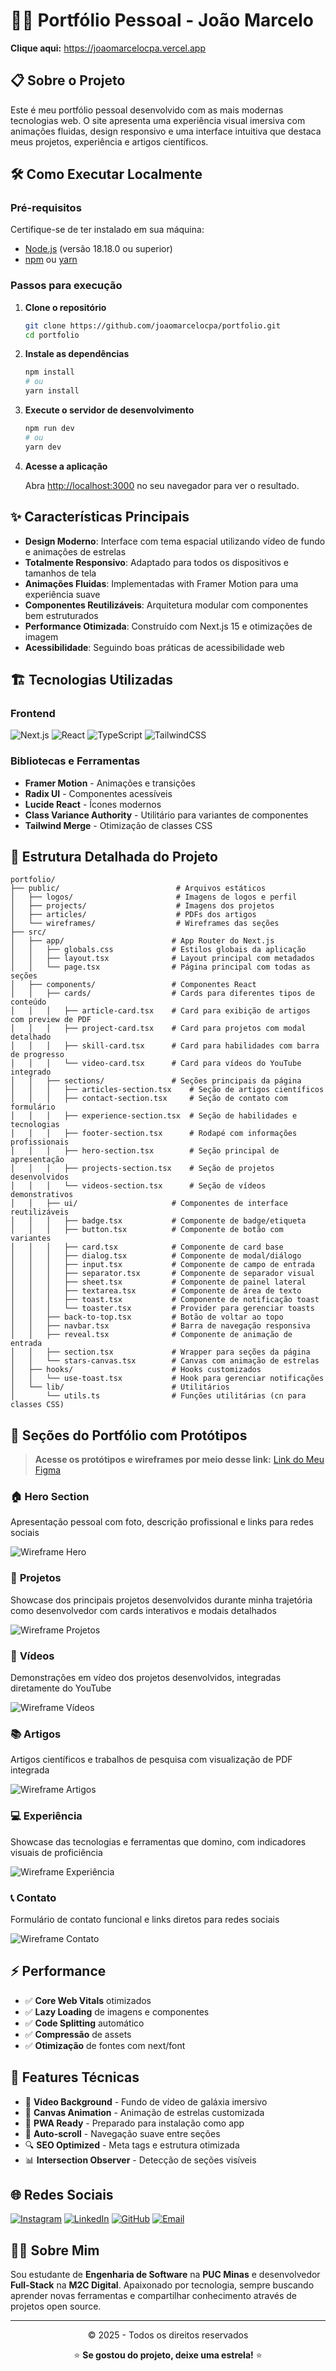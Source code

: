 #  👨‍💻 Portfólio Pessoal - João Marcelo

 **Clique aqui:** https://joaomarcelocpa.vercel.app

## 📋 Sobre o Projeto

Este é meu portfólio pessoal desenvolvido com as mais modernas tecnologias web. O site apresenta uma experiência visual imersiva com animações fluidas, design responsivo e uma interface intuitiva que destaca meus projetos, experiência e artigos científicos.

## 🛠️ Como Executar Localmente

### Pré-requisitos

Certifique-se de ter instalado em sua máquina:
- [Node.js](https://nodejs.org/) (versão 18.18.0 ou superior)
- [npm](https://www.npmjs.com/) ou [yarn](https://yarnpkg.com/)

### Passos para execução

1. **Clone o repositório**
   ```bash
   git clone https://github.com/joaomarcelocpa/portfolio.git
   cd portfolio
   ```

2. **Instale as dependências**
   ```bash
   npm install
   # ou
   yarn install
   ```

3. **Execute o servidor de desenvolvimento**
   ```bash
   npm run dev
   # ou
   yarn dev
   ```

4. **Acesse a aplicação**
   
   Abra [http://localhost:3000](http://localhost:3000) no seu navegador para ver o resultado.

## ✨ Características Principais

- **Design Moderno**: Interface com tema espacial utilizando vídeo de fundo e animações de estrelas
- **Totalmente Responsivo**: Adaptado para todos os dispositivos e tamanhos de tela
- **Animações Fluidas**: Implementadas with Framer Motion para uma experiência suave
- **Componentes Reutilizáveis**: Arquitetura modular com componentes bem estruturados
- **Performance Otimizada**: Construído com Next.js 15 e otimizações de imagem
- **Acessibilidade**: Seguindo boas práticas de acessibilidade web

## 🏗️ Tecnologias Utilizadas

### Frontend
![Next.js](https://img.shields.io/badge/Next.js-15.4.6-000000?style=flat&logo=next.js)
![React](https://img.shields.io/badge/React-19.1.0-61DAFB?style=flat&logo=react)
![TypeScript](https://img.shields.io/badge/TypeScript-5.9.2-3178C6?style=flat&logo=typescript)
![TailwindCSS](https://img.shields.io/badge/TailwindCSS-4.1.11-06B6D4?style=flat&logo=tailwindcss)

### Bibliotecas e Ferramentas
- **Framer Motion** - Animações e transições
- **Radix UI** - Componentes acessíveis
- **Lucide React** - Ícones modernos
- **Class Variance Authority** - Utilitário para variantes de componentes
- **Tailwind Merge** - Otimização de classes CSS

## 📁 Estrutura Detalhada do Projeto

```
portfolio/
├── public/                          # Arquivos estáticos
│   ├── logos/                       # Imagens de logos e perfil
│   ├── projects/                    # Imagens dos projetos
│   ├── articles/                    # PDFs dos artigos
│   └── wireframes/                  # Wireframes das seções
├── src/
│   ├── app/                        # App Router do Next.js
│   │   ├── globals.css             # Estilos globais da aplicação
│   │   ├── layout.tsx              # Layout principal com metadados
│   │   └── page.tsx                # Página principal com todas as seções
│   ├── components/                 # Componentes React
│   │   ├── cards/                  # Cards para diferentes tipos de conteúdo
│   │   │   ├── article-card.tsx    # Card para exibição de artigos com preview de PDF
│   │   │   ├── project-card.tsx    # Card para projetos com modal detalhado
│   │   │   ├── skill-card.tsx      # Card para habilidades com barra de progresso
│   │   │   └── video-card.tsx      # Card para vídeos do YouTube integrado
│   │   ├── sections/               # Seções principais da página
│   │   │   ├── articles-section.tsx    # Seção de artigos científicos
│   │   │   ├── contact-section.tsx     # Seção de contato com formulário
│   │   │   ├── experience-section.tsx  # Seção de habilidades e tecnologias
│   │   │   ├── footer-section.tsx      # Rodapé com informações profissionais
│   │   │   ├── hero-section.tsx        # Seção principal de apresentação
│   │   │   ├── projects-section.tsx    # Seção de projetos desenvolvidos
│   │   │   └── videos-section.tsx      # Seção de vídeos demonstrativos
│   │   ├── ui/                     # Componentes de interface reutilizáveis
│   │   │   ├── badge.tsx           # Componente de badge/etiqueta
│   │   │   ├── button.tsx          # Componente de botão com variantes
│   │   │   ├── card.tsx            # Componente de card base
│   │   │   ├── dialog.tsx          # Componente de modal/diálogo
│   │   │   ├── input.tsx           # Componente de campo de entrada
│   │   │   ├── separator.tsx       # Componente de separador visual
│   │   │   ├── sheet.tsx           # Componente de painel lateral
│   │   │   ├── textarea.tsx        # Componente de área de texto
│   │   │   ├── toast.tsx           # Componente de notificação toast
│   │   │   └── toaster.tsx         # Provider para gerenciar toasts
│   │   ├── back-to-top.tsx         # Botão de voltar ao topo
│   │   ├── navbar.tsx              # Barra de navegação responsiva
│   │   ├── reveal.tsx              # Componente de animação de entrada
│   │   ├── section.tsx             # Wrapper para seções da página
│   │   └── stars-canvas.tsx        # Canvas com animação de estrelas
│   ├── hooks/                      # Hooks customizados
│   │   └── use-toast.tsx           # Hook para gerenciar notificações
│   └── lib/                        # Utilitários
│       └── utils.ts                # Funções utilitárias (cn para classes CSS)
```

## 🎨 Seções do Portfólio com Protótipos

> **Acesse os protótipos e wireframes por meio desse link:** [Link do Meu Figma](https://www.figma.com/design/21GuAHTi0qqtOKIIUOgVXq/Sem-t%C3%ADtulo?node-id=0-1&t=3DIdvc9iWeOYuHRM-1)

### 🏠 **Hero Section**
Apresentação pessoal com foto, descrição profissional e links para redes sociais

![Wireframe Hero](wireframes/Hero.png)

### 💼 **Projetos**
Showcase dos principais projetos desenvolvidos durante minha trajetória como desenvolvedor com cards interativos e modais detalhados

![Wireframe Projetos](wireframes/Projects.png)

### 🎥 **Vídeos**
Demonstrações em vídeo dos projetos desenvolvidos, integradas diretamente do YouTube

![Wireframe Vídeos](wireframes/Videos.png)

### 📚 **Artigos**
Artigos científicos e trabalhos de pesquisa com visualização de PDF integrada

![Wireframe Artigos](wireframes/Articles.png)

### 💻 **Experiência**
Showcase das tecnologias e ferramentas que domino, com indicadores visuais de proficiência

![Wireframe Experiência](wireframes/Experience.png)

### 📞 **Contato**
Formulário de contato funcional e links diretos para redes sociais

![Wireframe Contato](wireframes/Contacts.png)


## ⚡ Performance

- ✅ **Core Web Vitals** otimizados
- ✅ **Lazy Loading** de imagens e componentes
- ✅ **Code Splitting** automático
- ✅ **Compressão** de assets
- ✅ **Otimização** de fontes com next/font

## 🔧 Features Técnicas

- 🎨 **Video Background** - Fundo de vídeo de galáxia imersivo
- 🌟 **Canvas Animation** - Animação de estrelas customizada
- 📱 **PWA Ready** - Preparado para instalação como app
- 🔄 **Auto-scroll** - Navegação suave entre seções
- 🔍 **SEO Optimized** - Meta tags e estrutura otimizada
- 📊 **Intersection Observer** - Detecção de seções visíveis

## 🌐 Redes Sociais

[![Instagram](https://img.shields.io/badge/Instagram-E4405F?style=flat&logo=instagram&logoColor=white)](https://instagram.com/joaomarcelocpa/)
[![LinkedIn](https://img.shields.io/badge/LinkedIn-0077B5?style=flat&logo=linkedin&logoColor=white)](https://www.linkedin.com/in/joaomarcelocpa/)
[![GitHub](https://img.shields.io/badge/GitHub-100000?style=flat&logo=github&logoColor=white)](https://github.com/joaomarcelocpa/)
[![Email](https://img.shields.io/badge/Email-D14836?style=flat&logo=gmail&logoColor=white)](mailto:joaomarcelocpa0303@gmail.com)

## 🙋‍♂️ Sobre Mim

Sou estudante de **Engenharia de Software** na **PUC Minas** e desenvolvedor **Full-Stack** na **M2C Digital**. Apaixonado por tecnologia, sempre buscando aprender novas ferramentas e compartilhar conhecimento através de projetos open source.

---

<div align="center">
  <p>© 2025 - Todos os direitos reservados</p>
  
  ⭐ **Se gostou do projeto, deixe uma estrela!** ⭐
</div>
